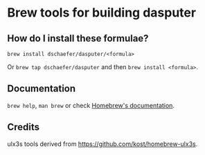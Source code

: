 # Brew tools for building dasputer

## How do I install these formulae?
`brew install dschaefer/dasputer/<formula>`

Or `brew tap dschaefer/dasputer` and then `brew install <formula>`.

## Documentation
`brew help`, `man brew` or check [Homebrew's documentation](https://docs.brew.sh).

## Credits
ulx3s tools derived from https://github.com/kost/homebrew-ulx3s.
